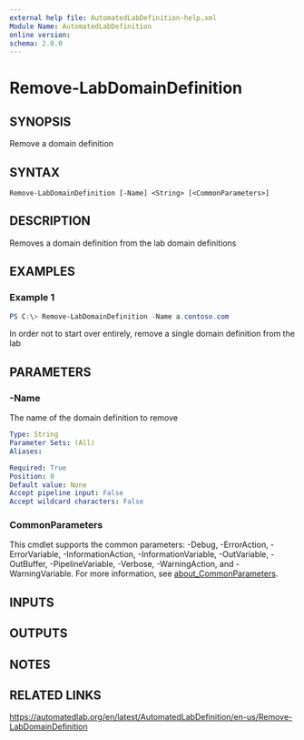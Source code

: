 ```yaml
---
external help file: AutomatedLabDefinition-help.xml
Module Name: AutomatedLabDefinition
online version:
schema: 2.0.0
---
```


# Remove-LabDomainDefinition

## SYNOPSIS
Remove a domain definition

## SYNTAX

```
Remove-LabDomainDefinition [-Name] <String> [<CommonParameters>]
```

## DESCRIPTION
Removes a domain definition from the lab domain definitions

## EXAMPLES

### Example 1
```powershell
PS C:\> Remove-LabDomainDefinition -Name a.contoso.com
```

In order not to start over entirely, remove a single domain definition from the lab

## PARAMETERS

### -Name
The name of the domain definition to remove

```yaml
Type: String
Parameter Sets: (All)
Aliases:

Required: True
Position: 0
Default value: None
Accept pipeline input: False
Accept wildcard characters: False
```

### CommonParameters
This cmdlet supports the common parameters: -Debug, -ErrorAction, -ErrorVariable, -InformationAction, -InformationVariable, -OutVariable, -OutBuffer, -PipelineVariable, -Verbose, -WarningAction, and -WarningVariable. For more information, see [about_CommonParameters](http://go.microsoft.com/fwlink/?LinkID=113216).

## INPUTS

## OUTPUTS

## NOTES

## RELATED LINKS
https://automatedlab.org/en/latest/AutomatedLabDefinition/en-us/Remove-LabDomainDefinition
